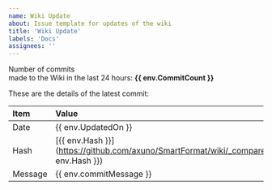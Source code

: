 ```yaml
---
name: Wiki Update
about: Issue template for updates of the wiki
title: 'Wiki Update'
labels: 'Docs'
assignees: ''
---
```


Number of commits  
made to the Wiki in the last 24 hours: **{{ env.CommitCount }}**

These are the details of the latest commit: 

| Item  | Value  |
|:---|:---|
| Date | {{ env.UpdatedOn }} |
| Hash | [{{ env.Hash }}](https://github.com/axuno/SmartFormat/wiki/_compare/{{ env.Hash }}) |
| Message | {{ env.commitMessage }} |
